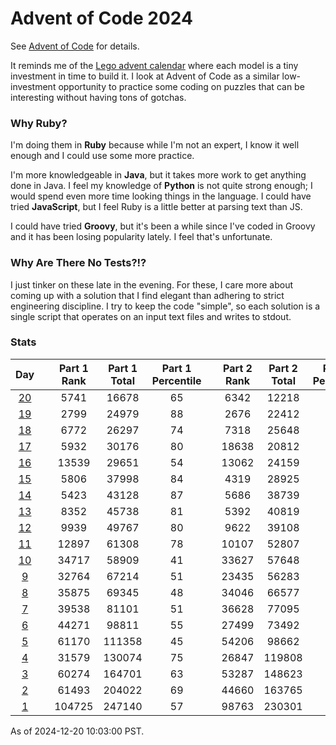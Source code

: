 # Advent of Code 2024

See [Advent of Code](https://adventofcode.com/2024/) for details.

It reminds me of the
[Lego advent calendar](https://www.lego.com/en-us/holiday-gifts/advent-calendars)
where each model is a tiny investment in time to build it.  I look at Advent of
Code as a similar low-investment opportunity to practice some coding on puzzles
that can be interesting without having tons of gotchas.

### Why Ruby?

I'm doing them in **Ruby** because while I'm not an expert, I know it well
enough and I could use some more practice.

I'm more knowledgeable in **Java**, but it takes more work to get anything done
in Java.  I feel my knowledge of **Python** is not quite strong enough; I would
spend even more time looking things in the language.  I could have tried
**JavaScript**, but I feel Ruby is a little better at parsing text than JS.

I could have tried **Groovy**, but it's been a while since I've coded in Groovy
and it has been losing popularity lately.  I feel that's unfortunate.

### Why Are There No Tests?!?

I just tinker on these late in the evening.  For these, I care more about coming
up with a solution that I find elegant than adhering to strict engineering
discipline.  I try to keep the code "simple", so each solution is a single
script that operates on an input text files and writes to stdout.

### Stats

|     Day     |  | Part 1 Rank | Part 1 Total | Part 1 Percentile |  | Part 2 Rank | Part 2 Total | Part 2 Percentile |
|:-----------:|--|:-----------:|:------------:|:-----------------:|--|:-----------:|:------------:|:-----------------:|
| [20](day20) |  |    5741     |    16678     |        65         |  |    6342     |    12218     |        48         |
| [19](day19) |  |    2799     |    24979     |        88         |  |    2676     |    22412     |        88         |
| [18](day18) |  |    6772     |    26297     |        74         |  |    7318     |    25648     |        71         |
| [17](day17) |  |    5932     |    30176     |        80         |  |    18638    |    20812     |        10         |
| [16](day16) |  |    13539    |    29651     |        54         |  |    13062    |    24159     |        45         |
| [15](day15) |  |    5806     |    37998     |        84         |  |    4319     |    28925     |        85         |
| [14](day14) |  |    5423     |    43128     |        87         |  |    5686     |    38739     |        85         |
| [13](day13) |  |    8352     |    45738     |        81         |  |    5392     |    40819     |        86         |
| [12](day12) |  |    9939     |    49767     |        80         |  |    9622     |    39108     |        75         |
| [11](day11) |  |    12897    |    61308     |        78         |  |    10107    |    52807     |        80         |
| [10](day10) |  |    34717    |    58909     |        41         |  |    33627    |    57648     |        41         |
| [9](day09)  |  |    32764    |    67214     |        51         |  |    23435    |    56283     |        58         |
| [8](day08)  |  |    35875    |    69345     |        48         |  |    34046    |    66577     |        48         |
| [7](day07)  |  |    39538    |    81101     |        51         |  |    36628    |    77095     |        52         |
| [6](day06)  |  |    44271    |    98811     |        55         |  |    27499    |    73492     |        62         |
| [5](day05)  |  |    61170    |    111358    |        45         |  |    54206    |    98662     |        45         |
| [4](day04)  |  |    31579    |    130074    |        75         |  |    26847    |    119808    |        77         |
| [3](day03)  |  |    60274    |    164701    |        63         |  |    53287    |    148623    |        64         |
| [2](day02)  |  |    61493    |    204022    |        69         |  |    44660    |    163765    |        72         |
| [1](day01)  |  |   104725    |    247140    |        57         |  |    98763    |    230301    |        57         |

As of 2024-12-20 10:03:00 PST.

